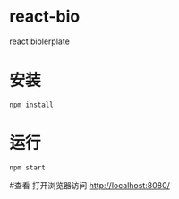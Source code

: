 # react-bio
react biolerplate

# 安装
`npm install`

# 运行
`npm start`

#查看
打开浏览器访问 [http://localhost:8080/]()
